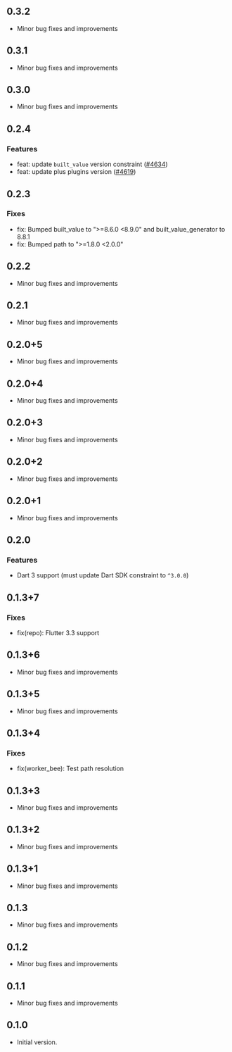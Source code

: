 ## 0.3.2

- Minor bug fixes and improvements

## 0.3.1

- Minor bug fixes and improvements

## 0.3.0

- Minor bug fixes and improvements

## 0.2.4

### Features
- feat: update `built_value` version constraint ([#4634](https://github.com/aws-amplify/amplify-flutter/pull/4634))
- feat: update plus plugins version ([#4619](https://github.com/aws-amplify/amplify-flutter/pull/4619))

## 0.2.3

### Fixes
- fix: Bumped built_value to ">=8.6.0 <8.9.0" and built_value_generator to 8.8.1
- fix: Bumped path to ">=1.8.0 <2.0.0"

## 0.2.2

- Minor bug fixes and improvements

## 0.2.1

- Minor bug fixes and improvements

## 0.2.0+5

- Minor bug fixes and improvements

## 0.2.0+4

- Minor bug fixes and improvements

## 0.2.0+3

- Minor bug fixes and improvements

## 0.2.0+2

- Minor bug fixes and improvements

## 0.2.0+1

- Minor bug fixes and improvements

## 0.2.0

### Features
- Dart 3 support (must update Dart SDK constraint to `^3.0.0`)

## 0.1.3+7

### Fixes
- fix(repo): Flutter 3.3 support

## 0.1.3+6

- Minor bug fixes and improvements

## 0.1.3+5

- Minor bug fixes and improvements

## 0.1.3+4

### Fixes
- fix(worker_bee): Test path resolution

## 0.1.3+3

- Minor bug fixes and improvements

## 0.1.3+2

- Minor bug fixes and improvements

## 0.1.3+1

- Minor bug fixes and improvements

## 0.1.3

- Minor bug fixes and improvements

## 0.1.2

- Minor bug fixes and improvements

## 0.1.1

- Minor bug fixes and improvements

## 0.1.0

- Initial version.
